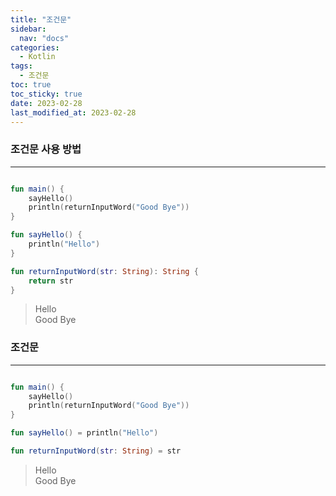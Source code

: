 ```yaml
---
title: "조건문"  
sidebar:
  nav: "docs"
categories: 
  - Kotlin
tags:
  - 조건문
toc: true
toc_sticky: true
date: 2023-02-28
last_modified_at: 2023-02-28
---
```


### 조건문 사용 방법
---

```kotlin

fun main() {
    sayHello()
    println(returnInputWord("Good Bye"))
}

fun sayHello() {
    println("Hello")
}

fun returnInputWord(str: String): String {
    return str
}

```

> Hello  
> Good Bye


### 조건문
---

```kotlin

fun main() {
    sayHello()
    println(returnInputWord("Good Bye"))
}

fun sayHello() = println("Hello")

fun returnInputWord(str: String) = str

```

> Hello  
> Good Bye
